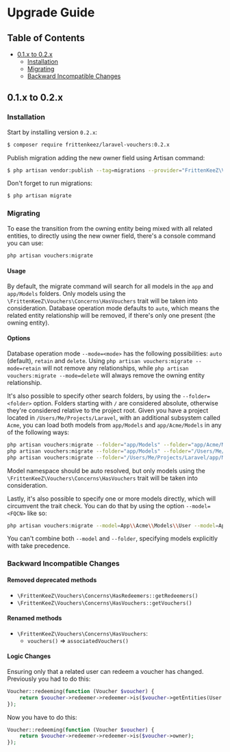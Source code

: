 # Upgrade Guide

## Table of Contents
- [0.1.x to 0.2.x](#0.1.x-to-0.2.x)
    - [Installation](#installation)
    - [Migrating](#migrating)
    - [Backward Incompatible Changes](#backward-incompatible-changes)

## 0.1.x to 0.2.x
### Installation
Start by installing version `0.2.x`:
```bash
$ composer require frittenkeez/laravel-vouchers:0.2.x
```

Publish migration adding the new owner field using Artisan command:
```bash
$ php artisan vendor:publish --tag=migrations --provider="FrittenKeeZ\Vouchers\VouchersServiceProvider"
```
Don't forget to run migrations:
```bash
$ php artisan migrate
```

### Migrating
To ease the transition from the owning entity being mixed with all related entities, to directly using the new owner field, there's a console command you can use:
```bash
php artisan vouchers:migrate
```

#### Usage
By default, the migrate command will search for all models in the `app` and `app/Models` folders.
Only models using the `\FrittenKeeZ\Vouchers\Concerns\HasVouchers` trait will be taken into consideration.
Database operation mode defaults to `auto`, which means the related entity relationship will be removed, if there's only one present (the owning entity).

#### Options
Database operation mode `--mode=<mode>` has the following possibilities: `auto` (default), `retain` and `delete`.
Using `php artisan vouchers:migrate --mode=retain` will not remove any relationships, while `php artisan vouchers:migrate --mode=delete` will always remove the owning entity relationship.

It's also possible to specify other search folders, by using the `--folder=<folder>` option. Folders starting with `/` are considered absolute, otherwise they're considered relative to the project root.
Given you have a project located in `/Users/Me/Projects/Laravel`, with an additional subsystem called `Acme`, you can load both models from `app/Models` and `app/Acme/Models` in any of the following ways:
```bash
php artisan vouchers:migrate --folder="app/Models" --folder="app/Acme/Models"
php artisan vouchers:migrate --folder="app/Models" --folder="/Users/Me/Projects/Laravel/app/Acme/Models"
php artisan vouchers:migrate --folder="/Users/Me/Projects/Laravel/app/Models" --folder="/Users/Me/Projects/Laravel/app/Acme/Models"
```
Model namespace should be auto resolved, but only models using the `\FrittenKeeZ\Vouchers\Concerns\HasVouchers` trait will be taken into consideration.

Lastly, it's also possible to specify one or more models directly, which will circumvent the trait check.
You can do that by using the option `--model=<FQCN>` like so:
```bash
php artisan vouchers:migrate --model=App\\Acme\\Models\\User --model=App\\Acme\\Models\\Team
```

You can't combine both `--model` and `--folder`, specifying models explicitly with take precedence.

### Backward Incompatible Changes
#### Removed deprecated methods
- `\FrittenKeeZ\Vouchers\Concerns\HasRedeemers::getRedeemers()`
- `\FrittenKeeZ\Vouchers\Concerns\HasVouchers::getVouchers()`

#### Renamed methods
- `\FrittenKeeZ\Vouchers\Concerns\HasVouchers`:
    - `vouchers()` => `associatedVouchers()`

#### Logic Changes
Ensuring only that a related user can redeem a voucher has changed.
Previously you had to do this:
```php
Voucher::redeeming(function (Voucher $voucher) {
    return $voucher->redeemer->redeemer->is($voucher->getEntities(User::class)->first());
});
```
Now you have to do this:
```php
Voucher::redeeming(function (Voucher $voucher) {
    return $voucher->redeemer->redeemer->is($voucher->owner);
});
```
